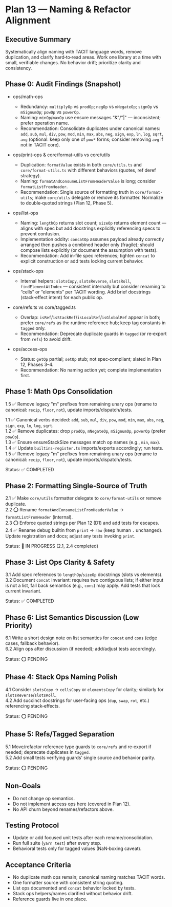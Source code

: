 # Plan 13 — Naming & Refactor Alignment

## Executive Summary

Systematically align naming with TACIT language words, remove duplication, and clarify hard‑to‑read areas. Work one library at a time with small, verifiable changes. No behavior drift; prioritize clarity and consistency.

## Phase 0: Audit Findings (Snapshot)

- ops/math-ops
  - Redundancy: `multiplyOp` vs `prodOp`; `negOp` vs `mNegateOp`; `signOp` vs `mSignumOp`; `powOp` vs `powerOp`.
  - Naming: `minOp`/`maxOp` use ensure messages "&"/"|" — inconsistent; prefer operation name.
  - Recommendation: Consolidate duplicates under canonical names: `add`, `sub`, `mul`, `div`, `pow`, `mod`, `min`, `max`, `abs`, `neg`, `sign`, `exp`, `ln`, `log`, `sqrt`, `avg` (optional: keep only one of `pow*` forms; consider removing `avg` if not in TACIT core).

- ops/print-ops & core/format-utils vs core/utils
  - Duplication: `formatValue` exists in both `core/utils.ts` and `core/format-utils.ts` with different behaviors (quotes, ref deref strategy).
  - Naming: `formatAndConsumeListFromHeaderValue` is long; consider `formatListFromHeader`.
  - Recommendation: Single source of formatting truth in `core/format-utils`; make `core/utils` delegate or remove its formatter. Normalize to double‑quoted strings (Plan 12, Phase 5).

- ops/list-ops
  - Naming: `lengthOp` returns slot count; `sizeOp` returns element count — aligns with spec but add docstrings explicitly referencing specs to prevent confusion.
  - Implementation oddity: `concatOp` assumes payload already correctly arranged then pushes a combined header only (fragile); should compose lists explicitly (or document the assumption with tests).
  - Recommendation: Add in‑file spec references; tighten `concat` to explicit construction or add tests locking current behavior.

- ops/stack-ops
  - Internal helpers: `slotsCopy`, `slotsReverse`, `slotsRoll`, `findElementAtIndex` — consistent internally but consider renaming to “cells” or “elements” per TACIT wording. Add brief docstrings (stack‑effect intent) for each public op.

- core/refs.ts vs core/tagged.ts
  - Overlap: `isRef`/`isStackRef`/`isLocalRef`/`isGlobalRef` appear in both; prefer `core/refs` as the runtime reference hub; keep tag constants in `tagged` only.
  - Recommendation: Deprecate duplicate guards in `tagged` (or re‑export from `refs`) to avoid drift.

- ops/access-ops
  - Status: `getOp` partial; `setOp` stub; not spec‑compliant; slated in Plan 12, Phases 3–4.
  - Recommendation: No naming action yet; complete implementation first.

## Phase 1: Math Ops Consolidation 

1.5 ✅ Remove legacy "m" prefixes from remaining unary ops (rename to canonical: `recip`, `floor`, `not`), update imports/dispatch/tests.  
 

1.1 ✅ Canonical verbs decided: `add`, `sub`, `mul`, `div`, `pow`, `mod`, `min`, `max`, `abs`, `neg`, `sign`, `exp`, `ln`, `log`, `sqrt`.  
1.2 ✅ Remove duplicates: drop `prodOp`, `mNegateOp`, `mSignumOp`, `powerOp` (prefer `powOp`).  
1.3 ✅ Ensure ensureStackSize messages match op names (e.g., `min`, `max`).  
1.4 ✅ Update `builtins-register.ts` imports/exports accordingly; run tests.  
1.5 ✅ Remove legacy "m" prefixes from remaining unary ops (rename to canonical: `recip`, `floor`, `not`), update imports/dispatch/tests.  

Status: ✅ COMPLETED

## Phase 2: Formatting Single‑Source of Truth 

2.1 ✅ Make `core/utils` formatter delegate to `core/format-utils` or remove duplicate.  
2.2 ⭕ Rename `formatAndConsumeListFromHeaderValue` → `formatListFromHeader` (internal).  
2.3 ⭕ Enforce quoted strings per Plan 12 (D1) and add tests for escapes.  
2.4 ✅ Rename debug builtin from `print` → `raw` (keep human `.` unchanged). Update registration and docs; adjust any tests invoking `print`.  

Status: 🔄 IN PROGRESS (2.1, 2.4 completed)

## Phase 3: List Ops Clarity & Safety 

3.1 Add spec references to `lengthOp`/`sizeOp` docstrings (slots vs elements).  
3.2 Document `concat` invariant: requires two contiguous lists; if either input is not a list, fall back semantics (e.g., `cons`) may apply. Add tests that lock current invariant.  

Status: ✅ COMPLETED

## Phase 6: List Semantics Discussion (Low Priority)

6.1 Write a short design note on list semantics for `concat` and `cons` (edge cases, fallback behavior).  
6.2 Align ops after discussion (if needed); add/adjust tests accordingly.

Status: ⭕ PENDING

## Phase 4: Stack Ops Naming Polish 

4.1 Consider `slotsCopy` → `cellsCopy` or `elementsCopy` for clarity; similarly for `slotsReverse`/`slotsRoll`.  
4.2 Add succinct docstrings for user‑facing ops (`dup`, `swap`, `rot`, etc.) referencing stack‑effects.  

Status: ⭕ PENDING

## Phase 5: Refs/Tagged Separation 

5.1 Move/refactor reference type guards to `core/refs` and re‑export if needed; deprecate duplicates in `tagged`.  
5.2 Add small tests verifying guards’ single source and behavior parity.  

Status: ⭕ PENDING

## Non‑Goals

- Do not change op semantics.  
- Do not implement access ops here (covered in Plan 12).  
- No API churn beyond renames/refactors above.

## Testing Protocol

- Update or add focused unit tests after each rename/consolidation.  
- Run full suite (`yarn test`) after every step.  
- Behavioral tests only for tagged values (NaN‑boxing caveat).

## Acceptance Criteria

- No duplicate math ops remain; canonical naming matches TACIT words.  
- One formatter source with consistent string quoting.  
- List ops documented and `concat` behavior locked by tests.  
- Stack ops helpers/names clarified without behavior drift.  
- Reference guards live in one place.
